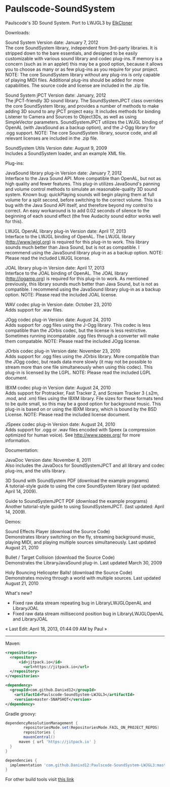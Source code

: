 Paulscode-SoundSystem
=====================

Paulscode's 3D Sound System. Port to LWJGL3 by [ElkCloner](https://jvm-gaming.org/t/paulscode-soundsystem-for-lwjgl-3/70494/10)

Downloads:

Sound System  Version date:  January 7, 2012  
The core SoundSystem library, independent from 3rd-party libraries.  It is stripped down to the bare essentials, and designed to be easily customizable with various sound library and codec plug-ins.  If memory is a concern (such as in an applet) this may be a good option, because it allows you to choose as many or as few plug-ins as you require for your project.  NOTE: The core SoundSystem library without any plug-ins is only capable of playing MIDI files.  Additional plug-ins should be added for more capabilities.  The source code and license are included in the .zip file.

Sound System jPCT  Version date:  January, 2012  
The jPCT-friendly 3D sound library.  The SoundSystemJPCT class overrides the core SoundSystem libray, and provides a number of methods to make adding 3D sound to any jPCT project easy.  It includes methods for binding Listener to Camera and Sources to Object3Ds, as well as using SimpleVector parameters.  SoundSystemJPCT utilizes the LWJGL binding of OpenAL (with JavaSound as a backup option), and the J-Ogg library for .ogg support.  NOTE: The core SoundSystem library, source code, and all relevant licenses are included in the .zip file.

SoundSystem Utils  Version date:  August 9, 2009  
Includes a SoundSystem loader, and an example XML file.


Plug-ins:

JavaSound library plug-in  Version date:  January 7, 2012  
Interface to the Java Sound API.  More compatible than OpenAL, but not as high quality and fewer features.  This plug-in utilizes JavaSound's panning and volume control methods to simulate an reasonable-quality 3D sound system.  Known bug: quickPlaying sounds will begin playing them at full volume for a split second, before switching to the correct volume.  This is a bug with the Java Sound API itself, and therefore beyond my control to correct.  An easy workaround is to add 0.02 seconds of silence to the beginning of each sound effect (the free Audacity sound editor works well for this).

LWJGL OpenAL library plug-in  Version date:  April 17, 2013  
Interface to the LWJGL binding of OpenAL.  The LWJGL library (http://www.lwjgl.org) is required for this plug-in to work.  This library sounds much better than Java Sound, but is not as compatible.  I recommend using the JavaSound library plug-in as a backup option.  NOTE: Please read the included LWJGL license.

JOAL library plug-in  Version date:  April 17, 2013  
Interface to the JOAL binding of OpenAL.  The JOAL library (http://jogamp.org) is required for this plug-in to work.  As mentioned previously, this library sounds much better than Java Sound, but is not as compatible.  I recommend using the JavaSound library plug-in as a backup option.  NOTE: Please read the included JOAL license.

WAV codec plug-in  Version date:  October 23, 2010  
Adds support for .wav files.

JOgg codec plug-in  Version date:  August 24, 2010  
Adds support for .ogg files using the J-Ogg library.  This codec is less compatible than the JOrbis codec, but the license is less restrictive.  Sometimes running incompatable .ogg files through a converter will make them compatable.  NOTE: Please read the included JOgg license.

JOrbis codec plug-in  Version date:  November 23, 2010  
Adds support for .ogg files using the JOrbis library.  More compatible than the JOgg codec, but reads data more slowly (it may not be possible to stream more than one file simultaneously when using this codec).  This plug-in is licensed by the LGPL.  NOTE: Please read the included LGPL document.

IBXM codec plug-in  Version date:  August 24, 2010  
Adds support for Protracker, Fast Tracker 2, and Scream Tracker 3 (.s2m, .mod, and .xm) files using the IBXM library.  File sizes for these formats tend to be quite small, so this may be a good option for background music.  This plug-in is based on or using the IBXM library, which is bound by the BSD License.  NOTE: Please read the included license document.

JSpeex codec plug-in  Version date:  August 24, 2010  
Adds support for .ogg or .wav files encoded with Speex (a compression optimized for human voice).  See http://www.speex.org/ for more information.


Documentation:

JavaDoc  Version date:  November 8, 2011  
Also includes the JavaDocs for SoundSystemJPCT and all library and codec plug-ins, and the utils library.

3D Sound with SoundSystem  PDF (download the example programs)  
A tutorial-style guide to using the core SoundSystem library (last updated: April 14, 2009).

Guide to SoundSystemJPCT  PDF (download the example programs)  
Another tutorial-style guide to using SoundSystemJPCT. (last updated: April 14, 2009).


Demos:


Sound Effects Player  (download the Source Code)  
Demonstrates library switching on the fly, streaming background music, playing MIDI, and playing multiple sources simultaneously.  Last updated August 21, 2010

Bullet / Target Collision  (download the Source Code)  
Demonstrates the LibraryJavaSound plug-in.  Last updated March 30, 2009

Holy Bouncing Helicopter Balls!  (download the Source Code)  
Demonstrates moving through a world with multiple sources.  Last updated August 21, 2010


What's new?

- Fixed raw data stream repeating bug in LibraryLWJGLOpenAL and LibraryJOAL
- Fixed raw data stream millisecond position bug in LibraryLWJGLOpenAL and LibraryJOAL

« Last Edit: April 18, 2013, 01:44:09 AM by Paul »

---

Maven:

```xml
<repositories>
  <repository>
	  <id>jitpack.io</id>
		<url>https://jitpack.io</url>
  </repository>
</repositories>

<dependency>
  <groupId>com.github.Danixd12</groupId>
	<artifactId>Paulscode-SoundSystem-LWJGL3</artifactId>
	<version>master-SNAPSHOT</version>
</dependency>
```

Gradle groovy:

```groovy
dependencyResolutionManagement {
		repositoriesMode.set(RepositoriesMode.FAIL_ON_PROJECT_REPOS)
		repositories {
		mavenCentral()
	  maven { url 'https://jitpack.io' }
  }
}

dependencies {
  implementation 'com.github.Danixd12:Paulscode-SoundSystem-LWJGL3:master-SNAPSHOT'
}
```

For other build tools visit [this link](https://jitpack.io/#Danixd12/Paulscode-SoundSystem-LWJGL3/master-SNAPSHOT)
